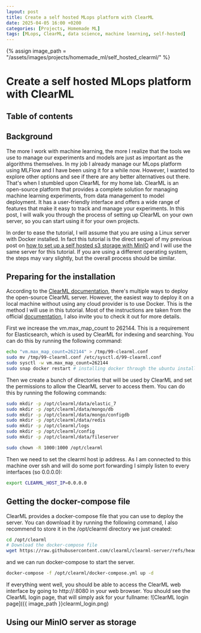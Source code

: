 ```yaml
---
layout: post
title: Create a self hosted MLops platform with ClearML
date: 2025-04-05 16:00 +0200
categories: [Projects, Homemade ML]
tags: [MLops, ClearML, data science, machine learning, self-hosted]
---
```


{% assign image_path = "/assets/images/projects/homemade_ml/self_hosted_clearml/" %}

# Create a self hosted MLops platform with ClearML

## Table of contents

## Background
The more I work with machine learning, the more I realize that the tools we use to manage our experiments and models are just as important as the algorithms themselves. In my job I already manage our MLops platform using MLFlow and I have been using it for a while now. However, I wanted to explore other options and see if there are any better alternatives out there. That's when I stumbled upon ClearML for my home lab. ClearML is an open-source platform that provides a complete solution for managing machine learning experiments, from data management to model deployment. It has a user-friendly interface and offers a wide range of features that make it easy to track and manage your experiments. In this post, I will walk you through the process of setting up ClearML on your own server, so you can start using it for your own projects.

In order to ease the tutorial, I will assume that you are using a Linux server with Docker installed. In fact this tutorial is the direct sequel of my previous post on [how to set up a self hosted s3 storage with MinIO](https://www.homemademl.com/posts/2025-04-05-create-a-self-hosted-s3-storage-with-minio/) and I will use the same server for this tutorial. If you are using a different operating system, the steps may vary slightly, but the overall process should be similar. 

## Preparing for the installation

According to the [ClearML documentation](https://clear.ml/docs/latest/docs/deploying_clearml/clearml_server), there's multiple ways to deploy the open-source ClearML server. However, the easiest way to deploy it on a local machine without using any cloud provider is to use Docker. This is the method I will use in this tutorial. Most of the instructions are taken from the official [documentation](https://clear.ml/docs/latest/docs/deploying_clearml/clearml_server_linux_mac), I also invite you to check it out for more details.

First we increase the vm.max_map_count to 262144. This is a requirement for Elasticsearch, which is used by ClearML for indexing and searching. You can do this by running the following command:

```bash
echo "vm.max_map_count=262144" > /tmp/99-clearml.conf
sudo mv /tmp/99-clearml.conf /etc/sysctl.d/99-clearml.conf
sudo sysctl -w vm.max_map_count=262144
sudo snap docker restart # installing docker through the ubuntu installer installs it as a snap
```

Then we create a bunch of directories that will be used by ClearML and set the permissions to allow the ClearML server to access them. You can do this by running the following commands:

```bash
sudo mkdir -p /opt/clearml/data/elastic_7
sudo mkdir -p /opt/clearml/data/mongo/db
sudo mkdir -p /opt/clearml/data/mongo/configdb
sudo mkdir -p /opt/clearml/data/redis
sudo mkdir -p /opt/clearml/logs
sudo mkdir -p /opt/clearml/config
sudo mkdir -p /opt/clearml/data/fileserver

sudo chown -R 1000:1000 /opt/clearml
```

Then we need to set the clearml host ip address. As I am connected to this machine over ssh and will do some port forwarding I simply listen to every interfaces (so 0.0.0.0):

```bash
export CLEARML_HOST_IP=0.0.0.0
```

## Getting the docker-compose file

ClearML provides a docker-compose file that you can use to deploy the server. You can download it by running the following command, I also recommend to store it in the /opt/clearml directory we just created: 

```bash
cd /opt/clearml
# Download the docker-compose file
wget https://raw.githubusercontent.com/clearml/clearml-server/refs/heads/master/docker/docker-compose.yml
``` 

and we can run docker-compose to start the server.

```bash
docker-compose -f /opt/clearml/docker-compose.yml up -d
``` 

If everything went well, you should be able to access the ClearML web interface by going to http://<your-server-ip>:8080 in your web browser. You should see the ClearML login page, that will simply ask for your fullname:
![ClearML login page]({{ image_path }}clearml_login.png)


## Using our MinIO server as storage

